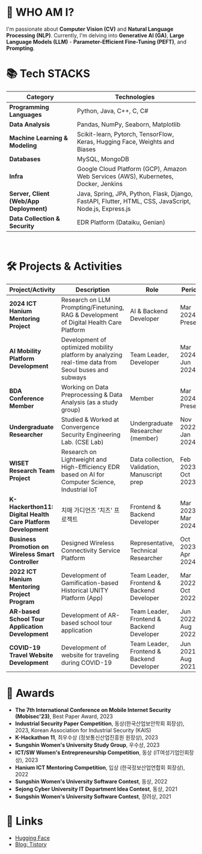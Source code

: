 # 🙋 WHO AM I?

I'm passionate about **Computer Vision (CV)** and **Natural Language Processing (NLP)**. 
Currently, I'm delving into **Generative AI (GA)**, **Large Language Models (LLM)** - **Parameter-Efficient Fine-Tuning (PEFT)**, and **Prompting**.


# 📚 Tech STACKS

| **Category**                         | **Technologies**                                                                                                     |
|--------------------------------------|---------------------------------------------------------------------------------------------------------------------|
| **Programming Languages**            | Python, Java, C++, C, C#                                                                                            |
| **Data Analysis**                    | Pandas, NumPy, Seaborn, Matplotlib                                                                                  |
| **Machine Learning & Modeling**      | Scikit-learn, Pytorch, TensorFlow, Keras, Hugging Face, Weights and Biases                                          |
| **Databases**                        | MySQL, MongoDB                                                                                                      |
| **Infra**                            | Google Cloud Platform (GCP), Amazon Web Services (AWS), Kubernetes, Docker, Jenkins                                 |
| **Server, Client (Web/App Deployment)** | Java, Spring, JPA, Python, Flask, Django, FastAPI, Flutter, HTML, CSS, JavaScript, Node.js, Express.js             |
| **Data Collection & Security**       | EDR Platform (Dataiku, Genian)                                                                                      |

<br>

# 🛠️ Projects & Activities

| **Project/Activity**                                       | **Description**                                                                                                             | **Role**                                         | **Period**                    |
|------------------------------------------------------------|-----------------------------------------------------------------------------------------------------------------------------|-------------------------------------------------|-------------------------------|
| **2024 ICT Hanium Mentoring Project**                      | Research on LLM Prompting/Finetuning, RAG & Development of Digital Health Care Platform                                     | AI & Backend Developer                           | Mar 2024 – Present            |
| **AI Mobility Platform Development**                       | Development of optimized mobility platform by analyzing real-time data from Seoul buses and subways                          | Team Leader, Developer                           | Mar 2024 – Jun 2024           |
| **BDA Conference Member**                                  | Working on Data Preprocessing & Data Analysis (as a study group)                                                             | Member                                          | Mar 2024 – Present            |
| **Undergraduate Researcher**                               | Studied & Worked at Convergence Security Engineering Lab. (CSE Lab)                                                         | Undergraduate Researcher (member)               | Nov 2022 – Jan 2024           |
| **WISET Research Team Project**                            | Research on Lightweight and High-Efficiency EDR based on AI for Computer Science, Industrial IoT                             | Data collection, Validation, Manuscript prep     | Feb 2023 – Oct 2023           |
| **K-Hackerthon11: Digital Health Care Platform Development** | 치매 가디언즈 '치즈' 프로젝트                                                                                                  | Frontend & Backend Developer                     | Mar 2023 – Mar 2024           |
| **Business Promotion on Wireless Smart Controller**        | Designed Wireless Connectivity Service Platform                                                                           | Representative, Technical Researcher             | Oct 2023 – Apr 2024           |
| **2022 ICT Hanium Mentoring Project Program**              | Development of Gamification-based Historical UNITY Platform (App)                                                           | Team Leader, Frontend & Backend Developer        | Mar 2022 – Oct 2022           |
| **AR-based School Tour Application Development**           | Development of AR-based school tour application                                                                          | Team Leader, Frontend & Backend Developer        | Jun 2022 – Aug 2022           |
| **COVID-19 Travel Website Development**                    | Development of website for traveling during COVID-19                                                                      | Team Leader, Frontend & Backend Developer        | Jun 2021 – Aug 2021           |



# 🏅 Awards

- **The 7th International Conference on Mobile Internet Security (Mobisec'23)**, Best Paper Award, 2023
- **Industrial Security Paper Competition**, 동상(한국산업보안학회 회장상), 2023, Korean Association for Industrial Security (KAIS)
- **K-Hackathon 11**, 최우수상 (정보통신산업진흥원 원장상), 2023
- **Sungshin Women's University Study Group**, 우수상, 2023
- **ICT/SW Women's Entrepreneurship Competition**, 동상 (IT여성기업인회장상), 2023
- **Hanium ICT Mentoring Competition**, 입상 (한국정보산업연합회 회장상), 2022
- **Sungshin Women's University Software Contest**, 동상, 2022
- **Sejong Cyber University IT Department Idea Contest**, 동상, 2021
- **Sungshin Women's University Software Contest**, 장려상, 2021

# 🔗 Links

- [Hugging Face](https://huggingface.co/haeun161)  
- [Blog: Tistory](https://haeun161.tistory.com/)

</div>
